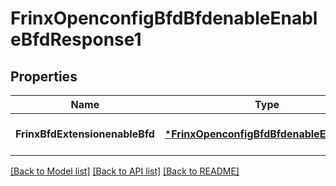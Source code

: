 # FrinxOpenconfigBfdBfdenableEnableBfdResponse1

## Properties
Name | Type | Description | Notes
------------ | ------------- | ------------- | -------------
**FrinxBfdExtensionenableBfd** | [***FrinxOpenconfigBfdBfdenableEnableBfd**](frinx.openconfig.bfd.bfdenable.EnableBfd.md) |  | [optional] [default to null]

[[Back to Model list]](../README.md#documentation-for-models) [[Back to API list]](../README.md#documentation-for-api-endpoints) [[Back to README]](../README.md)


